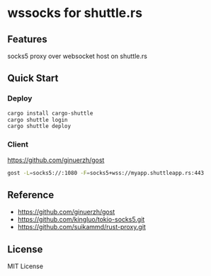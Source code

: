 # wssocks for shuttle.rs

## Features

socks5 proxy over websocket host on shuttle.rs

## Quick Start

### Deploy

```sh
cargo install cargo-shuttle
cargo shuttle login
cargo shuttle deploy
```

### Client

<https://github.com/ginuerzh/gost>

```sh
gost -L=socks5://:1080 -F=socks5+wss://myapp.shuttleapp.rs:443
```

## Reference

- <https://github.com/ginuerzh/gost>
- <https://github.com/kingluo/tokio-socks5.git>
- <https://github.com/suikammd/rust-proxy.git>

## License

MIT License
